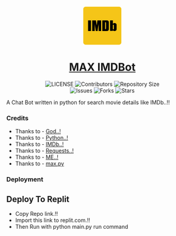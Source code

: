 <p align="center">
<img style="width:100px; height:100px;" src="IMDb Logo.png" alt="MAX-IMDBot Logo">
</p>

<h1 align="center">
<a href="https://github.com/MAXPy-IND/MAX-IMDBot">MAX IMDBot</a>
</h1>

<p align="center">
    <img src="https://img.shields.io/github/license/MAXPy-IND/MAX-IMDBot?style=for-the-badge&logo=appveyor" alt="LICENSE">
    <img src="https://img.shields.io/github/contributors/MAXPy-IND/MAX-IMDBot?style=for-the-badge&logo=appveyor" alt="Contributors">
    <img src="https://img.shields.io/github/repo-size/MAXPy-IND/MAX-IMDBot?style=for-the-badge&logo=appveyor" alt="Repository Size"> <br>
    <img src="https://img.shields.io/github/issues/MAXPy-IND/MAX-IMDBot?style=for-the-badge&logo=appveyor" alt="Issues">
    <img src="https://img.shields.io/github/forks/MAXPy-IND/MAX-IMDBot?style=for-the-badge&logo=appveyor" alt="Forks">
    <img src="https://img.shields.io/github/stars/MAXPy-IND/MAX-IMDBot?style=for-the-badge&logo=appveyor" alt="Stars">
</p>

A Chat Bot written in python for search movie details like IMDb..!!


### Credits

- Thanks to - [God..!](https://en.wikipedia.org/wiki/God)
- Thanks to - [Python..!](www.python.org)
- Thanks to - [IMDb..!](http://www.imdb.com/)
- Thanks to - [Requests..!](https://requests.readthedocs.io/0)
- Thanks to - [ME..!](https://github.com/MAXPy-IND)
- Thanks to - [max.py](https://tt.me/maxpy)


### Deployment

## Deploy To Replit

- Copy Repo link.!!
- Import this link to replit.com.!!
- Then Run with python main.py run command
